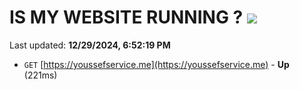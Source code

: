 # IS MY WEBSITE RUNNING ? [![](https://img.shields.io/static/v1?label=Sponsor&message=%E2%9D%A4&logo=GitHub&color=%23fe8e86)](https://github.com/sponsors/Youssef-Lehmam)

Last updated: **12/29/2024, 6:52:19 PM**

- `GET` [https://youssefservice.me](https://youssefservice.me) - **Up** (221ms)
